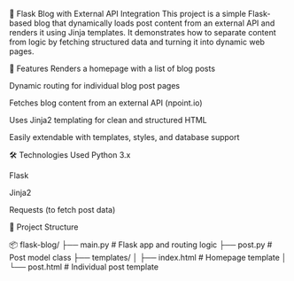 📝 Flask Blog with External API Integration
This project is a simple Flask-based blog that dynamically loads post content from an external API and renders it using Jinja templates. It demonstrates how to separate content from logic by fetching structured data and turning it into dynamic web pages.

🚀 Features
Renders a homepage with a list of blog posts

Dynamic routing for individual blog post pages

Fetches blog content from an external API (npoint.io)

Uses Jinja2 templating for clean and structured HTML

Easily extendable with templates, styles, and database support

🛠️ Technologies Used
Python 3.x

Flask

Jinja2

Requests (to fetch post data)

📁 Project Structure

📦 flask-blog/
├── main.py          # Flask app and routing logic
├── post.py          # Post model class
├── templates/
│   ├── index.html   # Homepage template
│   └── post.html    # Individual post template
